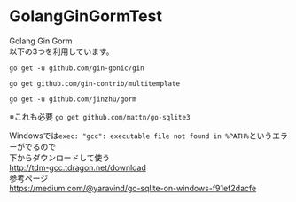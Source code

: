 # GolangGinGormTest

Golang Gin Gorm  
以下の3つを利用しています。

`go get -u github.com/gin-gonic/gin`

`go get github.com/gin-contrib/multitemplate`

`go get -u github.com/jinzhu/gorm`

※これも必要
`go get github.com/mattn/go-sqlite3`

Windowsでは`exec: "gcc": executable file not found in %PATH%`というエラーがでるので  
下からダウンロードして使う  
http://tdm-gcc.tdragon.net/download  
参考ページ  
https://medium.com/@yaravind/go-sqlite-on-windows-f91ef2dacfe  
